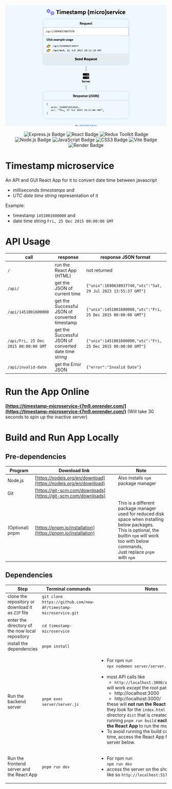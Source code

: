 <div align="center" >
<img src="./public/preview.png"/>
</div>
<p align="center">

<img src="https://img.shields.io/badge/Express-000?logo=express&logoColor=fff&style=for-the-badge" alt="Express.js Badge"/>

<img src="https://img.shields.io/badge/React-61DAFB?style=for-the-badge&logo=react&logoColor=000000" alt="React Badge"/>

<img src="https://img.shields.io/badge/Redux%20Toolkit-764ABC?logo=redux&logoColor=fff&style=for-the-badge" alt="Redux Toolkit Badge"/>

<img src="https://img.shields.io/badge/Node.js-393?logo=nodedotjs&logoColor=fff&style=for-the-badge" alt="Node.js Badge"/>

<img src="https://img.shields.io/badge/JavaScript-F7DF1E?logo=javascript&logoColor=000&style=for-the-badge" alt="JavaScript Badge"/>

<img src="https://img.shields.io/badge/CSS3-1572B6?logo=css3&logoColor=fff&style=for-the-badge" alt="CSS3 Badge"/>

<img src="https://img.shields.io/badge/Vite-B73BFE?style=for-the-badge&logo=vite&logoColor=FFD62E" alt="Vite Badge"/>

<img src="https://img.shields.io/badge/Render-46E3B7?logo=render&logoColor=000&style=for-the-badge" alt="Render Badge"/>

</p>

# Timestamp microservice

An API and GUI React App for it to convert date time between javascript

-   milliseconds _timestamps_ and
-   _UTC date time string_ representation of it

Example:

-   timestamp `1451001600000` and
-   date time string `Fri, 25 Dec 2015 00:00:00 GMT`

# API Usage

| call                                 | response                                              | response JSON format                                           |
| ------------------------------------ | ----------------------------------------------------- | -------------------------------------------------------------- |
| `/`                                  | run the React App (HTML)                              | not returned                                                   |
| `/api/`                              | get the JSON of current time                          | `{"unix":1690638937740,"utc":"Sat, 29 Jul 2023 13:55:37 GMT"}` |
| `/api/1451001600000`                 | get the Successful JSON of converted timestamp        | `{"unix":1451001600000,"utc":"Fri, 25 Dec 2015 00:00:00 GMT"}` |
| `/api/Fri, 25 Dec 2015 00:00:00 GMT` | get the Successful JSON of converted date time string | `{"unix":1451001600000,"utc":"Fri, 25 Dec 2015 00:00:00 GMT"}` |
| `/api/invalid-date`                  | get the Error JSON                                    | `{"error":"Invalid Date"}`                                     |

# Run the App Online

**[https://timestamp-microservice-t7m9.onrender.com/](https://timestamp-microservice-t7m9.onrender.com/)** (Will take 30 seconds to spin up the inactive server)

# Build and Run App Locally

## Pre-dependencies

| Program         | Download link                                                    | Note                                                                                                                                                                                                          |
| --------------- | ---------------------------------------------------------------- | ------------------------------------------------------------------------------------------------------------------------------------------------------------------------------------------------------------- |
| Node.js         | [https://nodejs.org/en/download](https://nodejs.org/en/download) | Also installs `npm` package manager                                                                                                                                                                           |
| Git             | [https://git-scm.com/downloads](https://git-scm.com/downloads)   |
| (Optional) pnpm | [https://pnpm.io/installation](https://pnpm.io/installation)     | This is a different package manager used for reduced disk space when installing below packages.<br/>This is optional, the builtin `npm` will work too with below commands,<br/>Just replace `pnpm` with `npm` |

## Dependencies

| Step                                              | Terminal commands                                                | Notes                                                                                                                                                                                                                                                                                                                                                                                                                                                                                                                                                                                                                                        |
| ------------------------------------------------- | ---------------------------------------------------------------- | -------------------------------------------------------------------------------------------------------------------------------------------------------------------------------------------------------------------------------------------------------------------------------------------------------------------------------------------------------------------------------------------------------------------------------------------------------------------------------------------------------------------------------------------------------------------------------------------------------------------------------------------- |
| clone the repository or download it as `ZIP` file | `git clone https://github.com/new-AF/timestamp-microservice.git` |                                                                                                                                                                                                                                                                                                                                                                                                                                                                                                                                                                                                                                              |
| enter the directory of the now local repository   | `cd timestamp-microservice`                                      |                                                                                                                                                                                                                                                                                                                                                                                                                                                                                                                                                                                                                                              |
| install the dependencies                          | `pnpm install`                                                   |                                                                                                                                                                                                                                                                                                                                                                                                                                                                                                                                                                                                                                              |
| Run the backend server                            | `pnpm exec server/server.js`                                     | <ul><li>For npm run<br/>`npx nodemon server/server.js`</li><br/><li>most API calls like<ul><li><code>http://localhost:3000/api/1451001600000</code></li></ul> will work _except_ the root path<ul><li>http://localhost:3000</li><li>http://localhost:3000/</li></ul>these will **not run the React App** because they look for the `index.html` in the missing directory `dist` that is created and updated by running <code>pnpm run build</code> **each time you edit the React App** to run the most recent version.</li><li>To avoid running the build command each time, access the React App from the frontend server below.</li></ul> |
| Run the frontend server and the React App         | `pnpm run dev`                                                   | <ul><li>For npm run<br/>`npm run dev`</li><li>access the server on the show port number like so <code>http://localhost:5173/</code></li></ul>                                                                                                                                                                                                                                                                                                                                                                                                                                                                                                |
